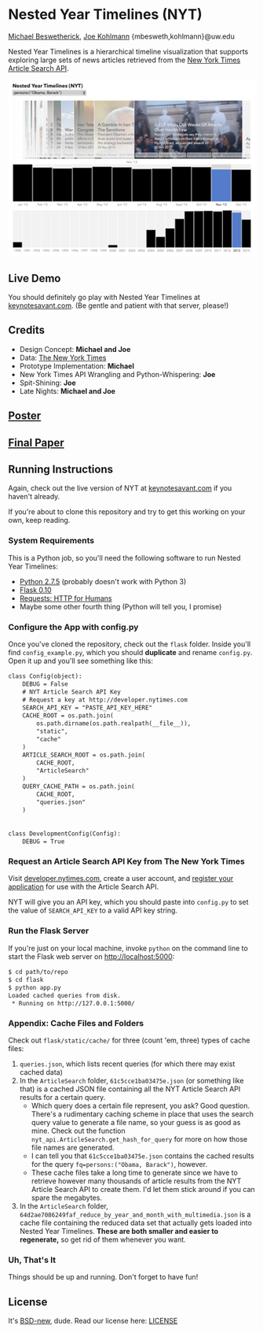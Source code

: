 Nested Year Timelines (NYT)
===============
[Michael Beswetherick](http://stewed.co/), [Joe Kohlmann](https://kohlmannj.com/) {mbesweth,kohlmann}@uw.edu

Nested Year Timelines is a hierarchical timeline visualization that supports exploring large sets of news articles retrieved from the [New York Times Article Search API](http://developer.nytimes.com/docs/read/article_search_api_v2).

[![Teaser Graphic](Teaser2Small.png)](http://keynotesavant.com/)

## Live Demo

You should definitely go play with Nested Year Timelines at [keynotesavant.com](http://keynotesavant.com/). (Be gentle and patient with that server, please!)

## Credits

* Design Concept: **Michael and Joe**
* Data: [The New York Times](http://developer.nytimes.com/)
* Prototype Implementation: **Michael**
* New York Times API Wrangling and Python-Whispering: **Joe**
* Spit-Shining: **Joe**
* Late Nights: **Michael and Joe**

## [Poster](https://github.com/CSE512-14W/fp-mbesweth-kohlmann/raw/master/final/poster-mbesweth-kohlmann.pdf)

## [Final Paper](https://github.com/CSE512-14W/fp-mbesweth-kohlmann/raw/master/final/paper-mbesweth-kohlmann.pdf)

## Running Instructions

Again, check out the live version of NYT at [keynotesavant.com](http://keynotesavant.com/) if you haven't already.

If you're about to clone this repository and try to get this working on your own, keep reading.

### System Requirements

This is a Python job, so you'll need the following software to run Nested Year Timelines:

* [Python 2.7.5](http://python.org) (probably doesn't work with Python 3)
* [Flask 0.10](http://flask.pocoo.org)
* [Requests: HTTP for Humans](http://docs.python-requests.org/en/latest/)
* Maybe some other fourth thing (Python will tell you, I promise)

### Configure the App with config.py

Once you've cloned the repository, check out the `flask` folder. Inside you'll find `config_example.py`, which you should **duplicate** and rename `config.py`. Open it up and you'll see something like this:

	class Config(object):
	    DEBUG = False
	    # NYT Article Search API Key
	    # Request a key at http://developer.nytimes.com
	    SEARCH_API_KEY = "PASTE_API_KEY_HERE"
	    CACHE_ROOT = os.path.join(
	        os.path.dirname(os.path.realpath(__file__)),
	        "static",
	        "cache"
	    )
	    ARTICLE_SEARCH_ROOT = os.path.join(
	        CACHE_ROOT,
	        "ArticleSearch"
	    )
	    QUERY_CACHE_PATH = os.path.join(
	        CACHE_ROOT,
	        "queries.json"
	    )
	
	
	class DevelopmentConfig(Config):
	    DEBUG = True

### Request an Article Search API Key from The New York Times

Visit [developer.nytimes.com](http://developer.nytimes.com), create a user account, and [register your application](http://developer.nytimes.com/apps/register) for use with the Article Search API.

NYT will give you an API key, which you should paste into `config.py` to set the value of `SEARCH_API_KEY` to a valid API key string.

### Run the Flask Server

If you're just on your local machine, invoke `python` on the command line to start the Flask web server on [http://localhost:5000](http://localhost:5000):

	$ cd path/to/repo
	$ cd flask
	$ python app.py
	Loaded cached queries from disk.
	 * Running on http://127.0.0.1:5000/
	 
### Appendix: Cache Files and Folders

Check out `flask/static/cache/` for three (count 'em, three) types of cache files:

1. `queries.json`, which lists recent queries (for which there may exist cached data)
2. In the `ArticleSearch` folder, `61c5cce1ba03475e.json` (or something like that) is a cached JSON file containing all the NYT Article Search API results for a certain query.
	* Which query does a certain file represent, you ask? Good question. There's a rudimentary caching scheme in place that uses the search query value to generate a file name, so your guess is as good as mine. Check out the function `nyt_api.ArticleSearch.get_hash_for_query` for more on how those file names are generated.
	* I can tell you that `61c5cce1ba03475e.json` contains the cached results for the query `fq=persons:("Obama, Barack")`, however.
	* These cache files take a long time to generate since we have to retrieve however many thousands of article results from the NYT Article Search API to create them. I'd let them stick around if you can spare the megabytes.
3. In the `ArticleSearch` folder, `64d2ae7086249faf_reduce_by_year_and_month_with_multimedia.json` is a cache file containing the reduced data set that actually gets loaded into Nested Year Timelines. **These are both smaller and easier to regenerate,** so get rid of them whenever you want.

### Uh, That's It

Things should be up and running. Don't forget to have fun!

## License

It's [BSD-new](http://en.wikipedia.org/wiki/BSD_licenses#3-clause_license_.28.22Revised_BSD_License.22.2C_.22New_BSD_License.22.2C_or_.22Modified_BSD_License.22.29), dude. Read our license here: [LICENSE](https://github.com/CSE512-14W/fp-mbesweth-kohlmann/raw/master/LICENSE.txt)
